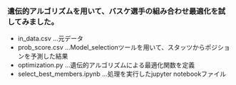 ### 遺伝的アルゴリズムを用いて、バスケ選手の組み合わせ最適化を試してみました。
- in_data.csv
  …元データ
- prob_score.csv
  …Model_selectionツールを用いて、スタッツからポジションを予測した結果
- optimization.py
  …遺伝的アルゴリズムによる最適化関数を定義
- select_best_members.ipynb
  …処理を実行したjupyter notebookファイル
